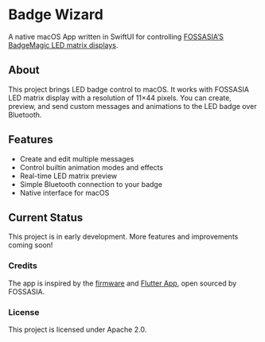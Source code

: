 # Badge Wizard
A native macOS App written in SwiftUI for controlling [FOSSASIA’S BadgeMagic LED matrix displays](https://badgemagic.fossasia.org).

## About
This project brings LED badge control to macOS. It works with FOSSASIA LED matrix display with a resolution of 11×44 pixels. You can create, preview, and send custom messages and animations to the LED badge over Bluetooth.

## Features
- Create and edit multiple messages
- Control builtin animation modes and effects
- Real-time LED matrix preview
- Simple Bluetooth connection to your badge
- Native interface for macOS

## Current Status
This project is in early development. More features and improvements coming soon!

### Credits
The app is inspired by the [firmware](https://github.com/fossasia/badgemagic-firmware) and [Flutter App](https://github.com/fossasia/badgemagic-app), open sourced by FOSSASIA.

### License
This project is licensed under Apache 2.0.
